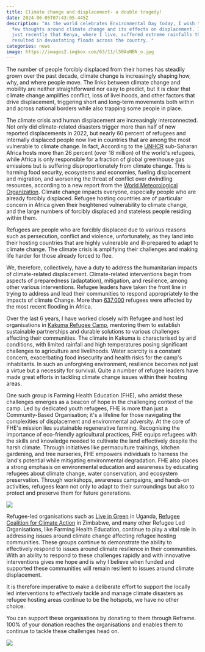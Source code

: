 ```yaml
---
title: Climate change and displacement- a double tragedy!
date: 2024-06-05T07:43:05.445Z
description: "As the world celebrates Environmental Day today, I wish to share a
  few thoughts around climate change and its effects on displacement. It was
  just recently that Kenya, where I live, suffered extreme rainfalls that
  resulted in devastating floods across the country. "
categories: news
image: https://images2.imgbox.com/63/11/l50AoNBN_o.jpg
---
```

The number of people forcibly displaced from their homes has steadily grown over the past decade, climate change is increasingly shaping how, why, and where people move. The links between climate change and mobility are neither straightforward nor easy to predict, but it is clear  that climate change amplifies conflict, loss of livelihoods, and other factors that drive displacement, triggering short and long-term movements both within and across national borders while also trapping some people in place.



The climate crisis and human displacement are increasingly interconnected. Not only did climate-related disasters trigger more than half of new reported displacements in 2022, but nearly 60 percent of refugees and internally displaced people now live in countries that are among the most vulnerable to climate change. In fact, According to the [UNHCR](https://www.un.org/en/academic-impact/migration-dynamics-refugees-and-internally-displaced-persons-africa#:~:text=According%20to%20the%20United%20Nations,Nigeria%2C%20South%20Sudan%20and%20Burundi.) sub-Saharan Africa hosts more than 26 percent (over 18 million) of the world's refugees, while Africa is only responsible for a fraction of global greenhouse gas emissions but is suffering disproportionately from climate change. This is harming food security, ecosystems and economies, fueling displacement and migration, and worsening the threat of conflict over dwindling resources, according to a new report from the [World Meteorological Organization](<https://wmo.int/media/news/africa-suffers-disproportionately-from-climate-change#:~:text=Nairobi%204%20September%202023%20(WMO,suffering%20disproportionately%20from%20climate%20change.>).
Climate change impacts everyone, especially people who are already forcibly displaced. Refugee hosting countries are of particular concern in Africa given their heightened vulnerability to climate change, and the large numbers of forcibly displaced and stateless people residing within them.  



Refugees are people who are forcibly displaced due to various reasons such as persecution, conflict and violence, unfortunately, as they land into their hosting countries that are highly vulnerable and ill-prepared to adapt to climate change. The climate crisis is amplifying their challenges and making life harder for those already forced to flee. 



We, therefore, collectively, have a duty to address the humanitarian impacts of climate-related displacement. Climate-related interventions begin from aspects of preparedness (adaptation), mitigation, and resilience, among other various interventions. Refugee leaders have taken the front line  in trying to address and lead their communities to respond appropriately to the impacts of climate Change. More than [637,000](https://www.unhcr.org/news/stories/five-things-know-about-catastrophic-flooding-east-and-horn-africa) refugees were affected by the most recent flooding in Africa.



Over the last 6 years, I have worked closely with Refugee and host led organisations in [Kakuma Refugee Camp](https://www.unhcr.org/ke/kakuma-refugee-camp), mentoring them to establish sustainable partnerships and durable solutions to various challenges affecting their communities. The climate in Kakuma is characterised by arid conditions, with limited rainfall and high temperatures posing significant challenges to agriculture and livelihoods. Water scarcity is a constant concern, exacerbating food insecurity and health risks for the camp's inhabitants. In such an unforgiving environment, resilience becomes not just a virtue but a necessity for survival. Quite a number of refugee leaders have made great efforts in tackling climate change issues within their hosting areas. 



One such group is Farming Health Education (FHE), who amidst these challenges emerges as a beacon of hope in the challenging context of the camp. Led by dedicated youth refugees, FHE is more than just a Community-Based Organisation; it's a lifeline for those navigating the complexities of displacement and environmental adversity. At the core of FHE's mission lies sustainable regenerative farming. Recognising the importance of eco-friendly agricultural practices, FHE equips refugees with the skills and knowledge needed to cultivate the land effectively despite the harsh climate. Through initiatives like permaculture trainings, kitchen gardening, and tree nurseries, FHE empowers individuals to harness the land's potential while mitigating environmental degradation. FHE also places a strong emphasis on environmental education and awareness by educating refugees about climate change, water conservation, and ecosystem preservation. Through workshops, awareness campaigns, and hands-on activities, refugees learn not only to adapt to their surroundings but also to protect and preserve them for future generations.



![](https://images2.imgbox.com/6e/f0/fEc90tIK_o.jpg)



Refugee-led organisations such as [Live in Green](https://www.liveingreen.org/) in Uganda, [Refugee Coalition for Climate Action](https://reframe.network/rlo/Refugee%20Coalition%20for%20Climate%20Action) in Zimbabwe, and many other Refugee Led Organisations, like Farming Health Education, continue to play a vital role in addressing issues around climate change affecting refugee hosting communities. These groups continue to demonstrate the ability to effectively respond to issues around climate resilience in their communities. With an ability to respond to these challenges rapidly and with innovative  interventions gives me hope and is why I believe when funded and supported these communities will remain resilient to issues around climate displacement.  



It is therefore imperative to make a deliberate effort to support the locally led interventions to effectively tackle and manage climate disasters as refugee hosting areas continue to be the hotspots, we have no other choice. 



You can support these organisations by donating to them through Reframe. 100% of your donation reaches the organisations and enables them to continue to tackle these challenges head on. 



![](https://images2.imgbox.com/0c/94/7fLeydCU_o.jpg)